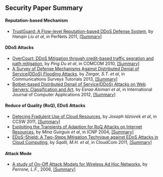 Security Paper Summary
---

#### Reputation-based Mechanism
- [TrustGuard: A Flow-level Reputation-based DDoS Defense System](http://ieeexplore.ieee.org/stamp/stamp.jsp?arnumber=5766474), by  *Hanqin Liu et al*, in PerNets 2011, [[Summary]](./papers/LiuS11_PerNets_TrustGuard-A-flow-level-Reputation-based-ddos-defense-system.md)

####  DDoS Attacks
- [OverCourt: DDoS Mitigation through credit-based traffic segration and path mitigation](http://www.sciencedirect.com/science/article/pii/S0140366410004251), by *Ping Du et al*, in COMCOM 2010, [[Summary]](./papers/DuN10_COMCOM_OverCourt-DDoS-mitigation-through-credit-based-traffic-segregation-and-path-migration.md)
- [A Survey of Defense Mechanisms Against Distributed Denial of Service(DDoS) Flooding Attacks](http://ieeexplore.ieee.org/xpl/articleDetails.jsp?arnumber=6489876), by *Zargar, S.T. et al*, in Communications Surveys Tutorials 2013, [[Summary]](./papers/ZargarJ13_Survey_Defense-Mechanism-against-DDoS.md)
- [Botbet-based Distributed Denail of Service(DDoS) Attacks on Web Servers: Classification and Art](http://research.ijcaonline.org/volume49/number7/pxc3880724.pdf), by *Esraa Alomari et al*, in International Journal of Computer Applications 2012, [[Summary]](./papers/AlomariG12_Botnet-Based-DDoS-Attacks-on-web-servers.md)




####  Reduce of Quality (RoQ), EDoS Attacks
- [Detecing Fradulent Use of Cloud Resources](http://dl.acm.org/citation.cfm?id=2046676), by *Joseph Idziorek et al*, in CCSW 2011, [[Summary]](./papers/IdziorekT11_CCSW_Detecting-Fraudulent-Use-of-Cloud-Resources.md)
- [Exploiting the Transients of Adaption for RoQ Attacks on Internet Resources](http://ieeexplore.ieee.org/xpl/abstractCitations.jsp?arnumber=1348109&tag=1), by *Mina Guirguis et al*, in ICNP 2004, [[Summary]](./papers/GuirguisB04_ICNP_RoQ_Attacks.md)
- [EDoS-Shield: A Two-Steps Mitigation Technique against EDoS Attacks in Cloud Computing](http://ieeexplore.ieee.org/xpls/abs_all.jsp?arnumber=6123480&tag=1), by *Sqalli, M.H.  et al*, in CloudCom 2011, [[Summary]](./papers/SqaliH11_CloudCom_EDoS-Shield-A-Two-Steps-Mitigation-Technique-against-EDoS-Attacks-in-Cloud-Computing.md)

####  Attack Mode
- [A study of On-Off Attack Models for Wireless Ad Hoc Networks](http://ieeexplore.ieee.org/xpl/abstractCitations.jsp?arnumber=4138221), by *Perrone, L.F.*, 2006, [[Summary]](./papers/PerroneN06_A-study-of-on-off-attack-models-for-wireless-ad-hoc-networks.md)



